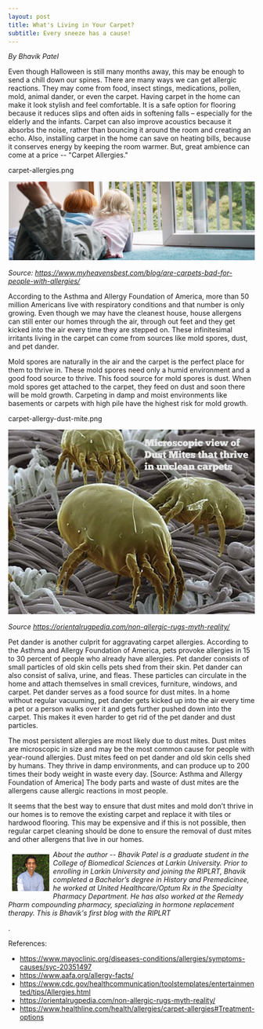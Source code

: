 ```yaml
---
layout: post
title: What's Living in Your Carpet?
subtitle: Every sneeze has a cause!
---
```


*By Bhavik Patel*

Even though Halloween is still many months away, this may be enough to send a chill down our spines. There are many ways we can get allergic reactions. They may come from food, insect stings, medications, pollen, mold, animal dander, or even the carpet. Having carpet in the home can make it look stylish and feel comfortable. It is a safe option for flooring because it reduces slips and often aids in softening falls – especially for the elderly and the infants. Carpet can also improve acoustics because it absorbs the noise, rather than bouncing it around the room and creating an echo. Also, installing carpet in the home can save on heating bills, because it conserves energy by keeping the room warmer. But, great ambience can come at a price -- "Carpet
Allergies."

carpet-allergies.png

<img src="/img/carpet-allergies.png" alt="Carpet Allergies" class="inline"/>

*Source: https://www.myheavensbest.com/blog/are-carpets-bad-for-people-with-allergies/*

According to the Asthma and Allergy Foundation of America, more than 50 million Americans live with respiratory conditions and that number is only growing. Even though we may have the cleanest house, house allergens can still enter our homes through the air, through out feet and they get kicked into the air every time they are stepped on. These infinitesimal irritants living in the carpet can come from sources like mold spores, dust, and pet dander. 

Mold spores are naturally in the air and the carpet is the perfect place for them to thrive in. These mold spores need only a humid environment and a good food source to thrive. This food source for mold spores is dust. When mold spores get attached to the carpet, they feed on dust and soon there will be mold growth. Carpeting in damp and moist environments like basements or carpets with high pile have the highest risk for mold growth. 

carpet-allergy-dust-mite.png

<img src="/img/carpet-allergy-dust-mite.png" alt="Carpet Allergies" class="inline"/>

*Source https://orientalrugpedia.com/non-allergic-rugs-myth-reality/*

Pet dander is another culprit for aggravating carpet allergies. According to the Asthma and Allergy Foundation of America, pets provoke allergies in 15 to 30 percent of people who already have allergies. Pet dander consists of small particles of old skin cells pets shed from their skin. Pet dander can also consist of saliva, urine, and fleas. These particles can circulate in the home and attach themselves in small crevices, furniture, windows, and carpet. Pet dander serves as a food source for dust mites. In a home without regular vacuuming, pet dander gets kicked up into the air every time a pet or a person walks over it and gets further pushed down into the carpet. This makes it even harder to get rid of the pet dander and dust particles.

The most persistent allergies are most likely due to dust mites. Dust mites are microscopic in size and may be the most common cause for people with year-round allergies. Dust mites feed on pet dander and old skin cells shed by humans. They thrive in damp environments, and can produce up to 200 times their body weight in waste every day. [Source: Asthma and Allergy Foundation of America] The body parts and waste of dust mites are the allergens cause allergic reactions in most people. 
 
It seems that the best way to ensure that dust mites and mold don’t thrive in our homes is to remove the existing carpet and replace it with tiles or hardwood flooring. This may be expensive and if this is not possible, then regular carpet cleaning should be done to ensure the removal of dust mites and other allergens that live in our homes. 

<img src="/img/BPatel.jpg" alt="Bhavik Patel" align="left" style="width: 15%; height: 15%; margin:8px">
<p><i>About the author -- Bhavik Patel is a graduate student in the College of Biomedical Sciences at Larkin University. Prior to enrolling in Larkin University and joining the RIPLRT, Bhavik completed a Bachelor’s degree in History and Premedicinee, he worked at United Healthcare/Optum Rx in the Specialty Pharmacy Department. He has also worked at the Remedy Pharm compounding pharmacy, specializing in hormone replacement therapy. This is Bhavik's first blog with the RIPLRT</i></p>.


References: 

- https://www.mayoclinic.org/diseases-conditions/allergies/symptoms-causes/syc-20351497
- https://www.aafa.org/allergy-facts/
- https://www.cdc.gov/healthcommunication/toolstemplates/entertainmented/tips/Allergies.html
- https://orientalrugpedia.com/non-allergic-rugs-myth-reality/
- https://www.healthline.com/health/allergies/carpet-allergies#Treatment-options


